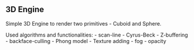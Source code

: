 ## 3D Engine

Simple 3D Engine to render two primitives - Cuboid and Sphere.

Used algorithms and functionalities: 
	- scan-line
	- Cyrus-Beck 
	- Z-buffering
	- backface-culling 
	- Phong model 
	- Texture adding 
	- fog
	- opacity

